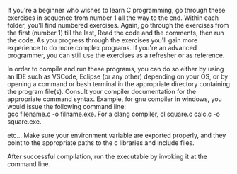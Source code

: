 If you're a beginner who wishes to learn C programming, go through these exercises in sequence from number 1 all the way to the end.
Within each folder, you'll find numbered exercises.  Again, go through the exercises from the first (number 1) till the last,  Read the code and the comments, then run the code.  As you progress through the exercises you'll gain more experience to do more complex programs.
If you're an advanced programmer, you can still use the exercises as a refresher or as reference.

In order to compile and run these programs, you can do so either by using an IDE such as VSCode, Eclipse (or any other) depending on your OS, or by opening a command or bash terminal in the appropriate directory containing the program file(s).  Consult your compiler documentation for the appropriate command syntax.  Example, for gnu compiler in windows, you would issue the following command line:  
      gcc filename.c  -o filname.exe.
For a clang compiler, 
      cl square.c calc.c -o square.exe.
      
etc...
Make sure your environment variable are exported properly, and they point to the appropriate paths to the c libraries and include files.

After successful compilation, run the executable by invoking it at the command line.
